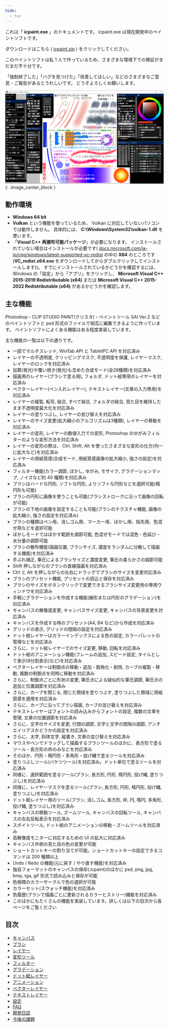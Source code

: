 ```yaml
---
hide:
  - toc
---
```


これは「 __icpaint.exe__ 」のドキュメントです。 icpaint.exe は現在開発中のペイントソフトです。

ダウンロードはこちら
( [icpaint.zip](https://github.com/ichigococoa/icpaint_app/releases/download/app/icpaint.zip) )
をクリックしてください。

このペイントソフトは私 1 人で作っているため、さまざまな環境下での検証がまだまだ不十分です。

「強制終了した」「バグを見つけた」「改善してほしい」などのさまざまなご意見・ご報告があるとうれしいです。
どうぞよろしくお願いします。

![icpaint](https://raw.githubusercontent.com/ichigococoa/etc/main/image/icpaint.png){: .image_center_block }


## 動作環境

+ __Windows 64 bit__
+ __Vulkan__ という機能を使っているため、 Vulkan に対応していないパソコンでは動作しません。
具体的には、 __C:\Windows\System32\vulkan-1.dll__ を使います。
+ 「__Visual C++ 再頒布可能パッケージ__」が必要になります。
インストールされていない場合はインストールが必要です(
[docs.microsoft.com/ja-jp/cpp/windows/latest-supported-vc-redist](https://docs.microsoft.com/ja-jp/cpp/windows/latest-supported-vc-redist?view=msvc-160)
の中の __X64__ のところです
(__VC_redist.x64.exe__ をダウンロードしてからダブルクリックしてインストールします))。
すでにインストールされているかどうかを確認するには、 Windows の「設定」から「アプリ」をクリックし、
__Microsoft Visual C++ 2015-2019 Redistributable (x64)__
または __Microsoft Visual C++ 2015-2022 Redistributable (x64)__ があるかどうかを確認します。


## 主な機能

Photoshop・CLIP STUDIO PAINT(クリスタ)・ペイントツール SAI Ver.2 などのペイントソフトと
psd 形式のファイルで相互に編集できるように作っています。
ペイントソフトによくある機能はある程度実装しています。

主な機能の一覧は以下の通りです。

+ 一部でマルチスレッド, WinTab API と TabletPC API を対応済み
+ レイヤーの不透明度, クリッピングマスク, 不透明度を保護, レイヤーマスク, レイヤーのロックを対応済み
+ 加算(発光)や覆い焼き(発光)も含めた合成モード(全28種類)を対応済み
+ 描画用のレイヤー(ブラシで塗る用), フォルダ, ドット絵専用のレイヤーを対応済み
+ ベクターレイヤー(ペン入れレイヤー), テキストレイヤー(文章の入力専用)を対応済み
+ レイヤーの複製, 転写, 結合, すべて結合, フォルダの結合, 見た目を維持したまま不透明度最大化を対応済み
+ レイヤーの塗りつぶし, レイヤーの並び替えを対応済み
+ レイヤーのサイズ変更(拡大縮小のアルゴリズムは3種類), レイヤーの移動を対応済み
+ レイヤーの変形, レイヤーの数値入力での変形, Photoshop のゆがみフィルターのような変形方法を対応済み
+ レイヤーの変形の際は、 Ctrl, Shift, Alt を使ったさまざまな変形の仕方(均一に拡大など)を対応済み
+ レイヤーの用紙質感(合成モード, 用紙質感画像の拡大縮小, 強さの設定)を対応済み
+ フィルター機能(カラー調節, ぼかし, ゆがみ, モザイク, グラデーションマップ, ノイズなど約 40 種類)を対応済み
+ ブラシはハードな円形, ソフトな円形, よりソフトな円形などを選択可能(楕円形も可能)
+ ブラシの円形に画像を使うことも可能(ブラシストロークに沿って画像の回転が可能)
+ ブラシの下地の画像を設定することも可能(ブラシのテクスチャ機能, 画像の拡大縮小, 強さの設定を対応済み)
+ ブラシの種類はペン用、消しゴム用、マーカー用、ぼかし用、指先用、色混ぜ用などを選択可能
+ ぼかしモードではぼかす範囲を調節可能, 色混ぜモードでは混色・色延び・水分量の調節可能
+ ブラシの散布機能(描画位置, ブラシサイズ, 濃度をランダムに分散して描画する機能)を対応済み
+ 手ぶれ補正, 筆圧によるブラシサイズと濃度変更, 筆圧の柔らかさの調節可能
+ Shift 押しながらのブラシの直線描画を対応済み
+ Ctrl と Alt を押しながらの左右にドラッグでブラシのサイズを変更対応済み
+ ブラシのプリセット機能, プリセットの読込と保存を対応済み
+ ブラシのサイズをボタンクリックで変更できるブラシサイズ変更用の専用ウィンドウを対応済み
+ 手軽にグラデーションを作成する機能(線形または円形のグラデーション)を対応済み
+ キャンバスの解像度変更, キャンバスサイズ変更, キャンバスの背景変更を対応済み
+ キャンバスを作成する時のプリセット(A4, B4 など)から作成を対応済み
+ グリッドの表示, グリッドの間隔の設定を対応済み
+ ドット絵レイヤーはカラーインデックスによる色の設定, カラーパレットの管理などを対応済み
+ さらに、ドット絵レイヤーでのサイズ変更, 移動, 回転を対応済み
+ ドット絵のアニメーション機能(フレームの追加, スピード設定, タイルとして表示(9分割表示)など)を対応済み
+ ベクターレイヤーは制御点の移動・追加・鋭角化・削除, カーブの複製・移動, 複数の制御点を同時に移動を対応済み
+ さらに、制御点ごとに形状の変更, 筆圧点による疑似的な筆圧調節, 筆圧点の追加と位置調節を対応済み
+ さらに、カーブを閉じる, 閉じた領域を塗りつぶす, 塗りつぶした領域に用紙質感を適用を対応済み
+ さらに、カーブに沿ってブラシ描画, カーブの並び替えを対応済み
+ テキストレイヤーはフォントの読み込みからフォントの設定, 複数の文章を管理, 文章の位置調節を対応済み
+ さらに、文字のサイズを変更, 行間の調節, 文字と文字の間隔の調節, アンチエイリアスかどうかの設定を対応済み
+ さらに、太字, 斜体文字, 縦書き, 文章の並び替えを対応済み
+ マウスやペンでドラッグして描画するブラシツールのほかに、長方形で塗るツール・長方形の枠のみなどを対応済み
+ そのほか、円形・楕円形・多角形・投げ縄で塗るツールを対応済み
+ 塗りつぶしツール(バケツツール)を対応済み。ドット単位で塗るツールを対応済み
+ 同様に、選択範囲を塗るツール(ブラシ, 長方形, 円形, 楕円形, 投げ縄, 塗りつぶし)を対応済み
+ 同様に、レイヤーマスクを塗るツール(ブラシ, 長方形, 円形, 楕円形, 投げ縄, 塗りつぶし)を対応済み
+ ドット絵レイヤー用のツール(ブラシ, 消しゴム, 長方形, 枠, 円, 楕円, 多角形, 投げ縄, 塗りつぶし)を対応済み
+ キャンバスの移動ツール, ズームツール, キャンバスの回転ツール, キャンバスの左右反転表示を対応済み
+ スポイトツール, ドット絵のアニメーションの移動・ズームツールを対応済み
+ 高解像度モニターに対応するための UI の拡大に対応済み
+ キャンバス外側の見た目の色の変更が可能
+ ショートカットキーの割り当てが可能。ショートカットキーの設定できるコマンドは 200 種類以上
+ Undo / Redo の機能(元に戻す / やり直す機能)を対応済み
+ 独自フォーマットのキャンバスの保存(.icpaint)のほかに psd, png, jpg, bmp, tga, gif 形式で読み込みと保存が可能
+ 色相環のカラーサークルで色の選択が可能
+ カラーセット(スウォッチ機能)を対応済み
+ 色履歴(ブラシで描画ごとに更新されるカラーヒストリー)機能を対応済み
+ このほかにもたくさんの機能を実装しています。詳しくは以下の目次から各ページをご覧ください


## 目次

+ [キャンバス](canvas.md)
+ [ブラシ](brush.md)
+ [レイヤー](layer.md)
+ [変形ツール](transform.md)
+ [フィルター](filter.md)
+ [グラデーション](gradation.md)
+ [ドット絵レイヤー](layer_dot.md)
+ [アニメーション](animation.md)
+ [ベクターレイヤー](layer_vector.md)
+ [テキストレイヤー](layer_text.md)
+ [設定](setting.md)
+ [FAQ](faq.md)
+ [開発日誌](diary.md)
+ [今後の課題](issues.md)
